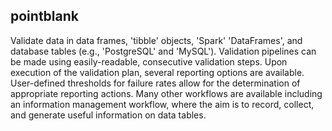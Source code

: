 ## pointblank

Validate data in data frames, 'tibble' objects, 'Spark'
'DataFrames', and database tables (e.g., 'PostgreSQL' and 'MySQL').
Validation pipelines can be made using easily-readable, consecutive
validation steps. Upon execution of the validation plan, several reporting
options are available. User-defined thresholds for failure rates allow for
the determination of appropriate reporting actions. Many other workflows are
available including an information management workflow, where the aim is to
record, collect, and generate useful information on data tables.
